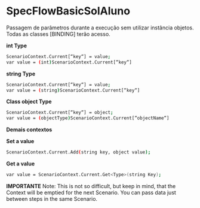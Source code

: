 # SpecFlowBasicSolAluno
Passagem de parâmetros durante a execução sem utilizar instância objetos. Todas as classes [BINDING] terão acesso.

**int Type**
```sh
ScenarioContext.Current[“key“] = value;
var value = (int)ScenarioContext.Current[“key“]
```
 
**string Type**
```sh
ScenarioContext.Current[“key“] = value;
var value = (string)ScenarioContext.Current[“key“]
```
 

**Class object Type**
```sh
ScenarioContext.Current[“key“] = object;
var value = (objectType)ScenarioContext.Current[“objectName“]
```
**Demais contextos**

**Set a value**
```sh
ScenarioContext.Current.Add(string key, object value);
```

**Get a value**
```sh
var value = ScenarioContext.Current.Get<Type>(string Key);
  ```
  
  **IMPORTANTE**
  Note: This is not so difficult, but keep in mind, that the Context will be emptied for the next Scenario. You can pass data just between steps in the same Scenario.

